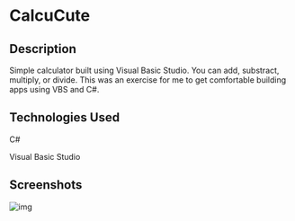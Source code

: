 <h1> CalcuCute </h1>
<h2> Description </h2> 
<p> Simple calculator built using Visual Basic Studio. You can add, substract, multiply, or divide. This was an exercise for me to get comfortable building apps using VBS and C#.</p>

<h2> Technologies Used </h2>
<p> C# </p>
<p> Visual Basic Studio </p>

<h2> Screenshots </h2>
<img src="http://i.imgur.com/cWDaqHW.png" alt="img" />

